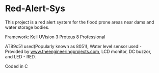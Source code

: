 # Red-Alert-Sys

This project is a red alert system for the flood prone areas near dams and water storage bodies.

Framework:
Keil UVision 3
Proteus 8 Professional



AT89c51 used(Popularly known as 8051),
Water level sensor used - Provided by www.theengineeringprojects.com,
LCD monitor,
DC buzzor, and
LED - RED.

Coded in C
